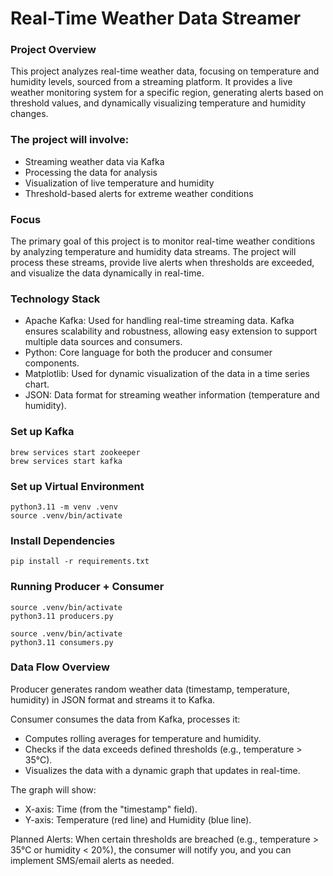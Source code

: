 # Real-Time Weather Data Streamer

### Project Overview
This project analyzes real-time weather data, focusing on temperature and humidity levels, sourced from a streaming platform. It provides a live weather monitoring system for a specific region, generating alerts based on threshold values, and dynamically visualizing temperature and humidity changes.

### The project will involve:
- Streaming weather data via Kafka
- Processing the data for analysis
- Visualization of live temperature and humidity
- Threshold-based alerts for extreme weather conditions

### Focus
The primary goal of this project is to monitor real-time weather conditions by analyzing temperature and humidity data streams. The project will process these streams, provide live alerts when thresholds are exceeded, and visualize the data dynamically in real-time.

### Technology Stack
- Apache Kafka: Used for handling real-time streaming data. Kafka ensures scalability and robustness, allowing easy extension to support multiple data sources and consumers.
- Python: Core language for both the producer and consumer components.
- Matplotlib: Used for dynamic visualization of the data in a time series chart.
- JSON: Data format for streaming weather information (temperature and humidity).

### Set up Kafka
```
brew services start zookeeper
brew services start kafka
```

### Set up Virtual Environment
```
python3.11 -m venv .venv
source .venv/bin/activate
```

### Install Dependencies
```
pip install -r requirements.txt
```

### Running Producer + Consumer
```
source .venv/bin/activate
python3.11 producers.py

source .venv/bin/activate
python3.11 consumers.py
```

### Data Flow Overview
Producer generates random weather data (timestamp, temperature, humidity) in JSON format and streams it to Kafka.

Consumer consumes the data from Kafka, processes it:
- Computes rolling averages for temperature and humidity.
- Checks if the data exceeds defined thresholds (e.g., temperature > 35°C).
- Visualizes the data with a dynamic graph that updates in real-time.

The graph will show:
- X-axis: Time (from the "timestamp" field).
- Y-axis: Temperature (red line) and Humidity (blue line).

Planned Alerts:
When certain thresholds are breached (e.g., temperature > 35°C or humidity < 20%), the consumer will notify you, and you can implement SMS/email alerts as needed.
